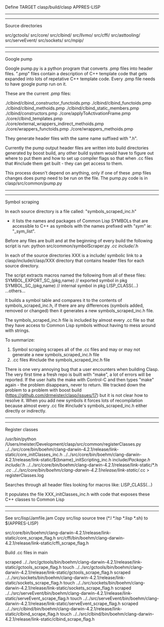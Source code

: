 Define TARGET clasp/build/clasp
APPRES-LISP



----------------------------------------------------------------------
----------------------------------------------------------------------
Source directories

src/gctools/
src/core/
src/clbind/
src/llvmo/
src/cffi/
src/asttooling/
src/serveEvent/
src/sockets/
src/mpip/



----------------------------------------------------------------------
----------------------------------------------------------------------
Google pump

Google pump.py is a python program that converts .pmp files into header files.
".pmp" files contain a description of C++ template code that gets expanded into lots of repetative C++ template code.
Every .pmp file needs to have google pump run on it.

These are the current .pmp files:

./clbind/clbind_constructor_functoids.pmp
./clbind/clbind_functoids.pmp
./clbind/clbind_methoids.pmp
./clbind/clbind_static_members.pmp
./clbind/constructors.pmp
./core/applyToActivationFrame.pmp
./core/clbind_templates.pmp
./core/external_wrappers_indirect_methoids.pmp
./core/wrappers_functoids.pmp
./core/wrappers_methoids.pmp

They generate header files with the same name suffixed with ".h".

Currently the pump output header files are written into build directories generated by boost build, any other build system would have to figure out where to put them and how to set up compiler flags so that when .cc files that #include them get built - they can get access to them.

This process doesn't depend on anything, only if one of these .pmp files changes does pump need to be run on the file.
The pump.py code is in clasp/src/common/pump.py


----------------------------------------------------------------------
----------------------------------------------------------------------
Symbol scraping

In each source directory is a file called: "symbols_scraped_inc.h"
- it lists the names and packages of Common Lisp SYMBOLs that are accessible to C++ as symbols with the names prefixed with "_sym_" ie: "_sym_list".

Before any files are built and at the beginning of every build the following script is run:
python src/common/symbolScraper.py *.cc include/*.h

In each of the source directories XXX is a include/ symbolic link to a clasp/include/clasp/XXX directory that contains header files for each source directory.

The script extracts macros named the following from all of these files:
SYMBOL_EXPORT_SC_(pkg,name)     // exported symbol in pkg
SYMBOL_SC_(pkg,name)            // internal symbol in pkg
LISP_CLASS(...)
...others...

It builds a symbol table and compares it to the contents of symbols_scraped_inc.h,
if there are any differences (symbols added, removed or changed) then it generates a new symbols_scraped_inc.h file.

The symbols_scraped_inc.h file is included by almost every .cc file so that they have access to Common Lisp symbols without having to mess around with strings.

To summarize:
1) Symbol scraping scrapes all of the .cc files and may or may not generate a new symbols_scraped_inc.h file
2) .cc files #include the symbols_scraped_inc.h file

There is one very annoying bug that a user encounters when building Clasp.  The very first time a fresh repo is built with "make", a lot of errors will be reported.  If the user halts the make with Control-C and then types "make" again - the problem disappears, never to return.  We tracked down the problem to a problem with boost build (https://github.com/drmeister/clasp/issues/17) but it is not clear how to resolve it.
When you add new symbols it forces lots of recompilation because almost every .cc file #include's symbols_scraped_inc.h either directly or indirectly.


----------------------------------------------------------------------
----------------------------------------------------------------------
Register classes


/usr/bin/python /Users/meister/Development/clasp/src/common/registerClasses.py ../../src/core/bin/boehm/clang-darwin-4.2.1/release/link-static/core_initClasses_inc.h ../../src/core/bin/boehm/clang-darwin-4.2.1/release/link-static/${bname}_initScripting_inc.h include/*Package.h include/*.h ../../src/core/bin/boehm/clang-darwin-4.2.1/release/link-static/*.h *.cc ../../src/core/bin/boehm/clang-darwin-4.2.1/release/link-static/*.cc > registerClasses.log

Searches through all header files looking for macros like:
LISP_CLASS(...)

It populates the file XXX_initClasses_inc.h with code that exposes these C++ classes to Common Lisp


----------------------------------------------------------------------
----------------------------------------------------------------------





See src/lisp/Jamfile.jam
Copy src/lisp source tree (*.l *.lsp *.lisp *.sh) to $(APPRES-LISP)

src/core/bin/boehm/clang-darwin-4.2.1/release/link-static/core_scrape_flag.h
src/cffi/bin/boehm/clang-darwin-4.2.1/release/link-static/cffi_scrape_flag.h

Build .cc files in main

scraped ../../src/gctools/bin/boehm/clang-darwin-4.2.1/release/link-static/gctools_scrape_flag.h
	touch ../../src/gctools/bin/boehm/clang-darwin-4.2.1/release/link-static/gctools_scrape_flag.h
scraped ../../src/sockets/bin/boehm/clang-darwin-4.2.1/release/link-static/sockets_scrape_flag.h
	touch ../../src/sockets/bin/boehm/clang-darwin-4.2.1/release/link-static/sockets_scrape_flag.h
scraped ../../src/serveEvent/bin/boehm/clang-darwin-4.2.1/release/link-static/serveEvent_scrape_flag.h
	touch ../../src/serveEvent/bin/boehm/clang-darwin-4.2.1/release/link-static/serveEvent_scrape_flag.h
scraped ../../src/clbind/bin/boehm/clang-darwin-4.2.1/release/link-static/clbind_scrape_flag.h
	touch ../../src/clbind/bin/boehm/clang-darwin-4.2.1/release/link-static/clbind_scrape_flag.h
